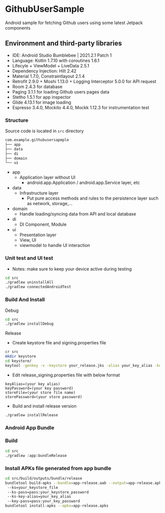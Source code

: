# GithubUserSample
Android sample for fetching Github users using some latest Jetpack components

## Environment and third-party libraries
* IDE: Android Studio Bumblebee | 2021.2.1 Patch 1
* Language: Kotlin 1.7.10 with coroutines 1.6.1
* Lifecyle + ViewModel + LiveData 2.5.1
* Dependency Injection: Hilt 2.42 
* Material 1.7.0, Constraintlayout 2.1.4
* Retrofit 2.9.0 + Moshi 1.13.0 + Logging Interceptor 5.0.0 for API request 
* Room 2.4.3 for database
* Paging 3.1.1 for loading Github users pages data 
* Stetho 1.5.1 for app inspector
* Glide 4.13.1 for image loading
* Espresso 3.4.0, Mockito 4.4.0, Mockk 1.12.3 for instrumentation test

### Structure

Source code is located in `src` directory

```sh
com.example.githubusersapmple
├── app
├── data
├── di
├── domain
└── ui

```

* app
    * Application layer without UI
        * android.app.Application / android.app.Service layer, etc
* data
    * Infrastructure layer
        * Put pure access methods and rules to the persistence layer such as network, storage,...
* domain
    * Handle loading/syncing data from API and local database
* di
    * DI Component, Module
* ui
    * Presentation layer
    * View, UI
    * viewmodel to handle UI interaction

### Unit test and UI test
- Notes: make sure to keep your device active during testing

```sh
cd src
./gradlew uninstallAll
./gradlew connectedAndroidTest
```

### Build And Install

Debug

```sh
cd src
./gradlew installDebug
```

Release
* Create keystore file and signing.properties file

```sh
cr src
mkdir keystore
cd keystore/
keytool -genkey -v -keystore your_release.jks -alias your_key_alias -keyalg RSA -keysize 2048 -validity 10000 -deststoretype pkcs12
```

* Edit release_signing.properties file with below format

```properties
keyAlias=(your key alias)
keyPassword=(your key password)
storeFile=(your store file name)
storePassword=(your store password)
```

* Build and install release version

```sh
./gradlew installRelease
```

### Android App Bundle

### Build

```sh
cd src
./gradlew :app:bundleRelease
```

### Install APKs file generated from app bundle

```sh
cd src/build/outputs/bundle/release
bundletool build-apks --bundle=app-release.aab --output=app-release.apks
 --ks=your_keystore_file 
 --ks-pass=pass:your_keystore_password 
 --ks-key-alias=your_key_alias 
 --key-pass=pass:your_key_password
bundletool install-apks --apks=app-release.apks 
```
